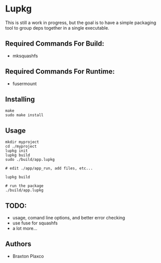 # Lupkg
This is still a work in progress, but the goal is to have a simple packaging
tool to group deps together in a single executable.

## Required Commands For Build:
* mksquashfs

## Required Commands For Runtime:
* fusermount

## Installing
```
make
sudo make install
```

## Usage
```
mkdir myproject
cd ./myproject
lupkg init
lupkg build
sudo ./build/app.lupkg

# edit ./app/app_run, add files, etc...

lupkg build

# run the package
./build/app.lupkg
```

## TODO:
* usage, comand line options, and better error checking
* use fuse for squashfs
* a lot more...

## Authors
* Braxton Plaxco
